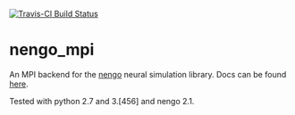 <p>
    <a href="https://travis-ci.org/nengo/nengo_mpi">
        <img src="https://img.shields.io/travis/nengo/nengo_mpi.svg"
             alt="Travis-CI Build Status">
    </a>
</p>

nengo_mpi
=========

An MPI backend for the [nengo](https://github.com/nengo/nengo) neural simulation library. Docs can be found [here](https://nengo-mpi.readthedocs.org/).

Tested with python 2.7 and 3.[456] and nengo 2.1.
